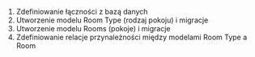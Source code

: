 1. Zdefiniowanie łączności z bazą danych
2. Utworzenie modelu Room Type (rodzaj pokoju) i migracje
3. Utworzenie modelu Rooms (pokoje) i migracje
4. Zdefiniowanie relacje przynależności między modelami Room Type a Room